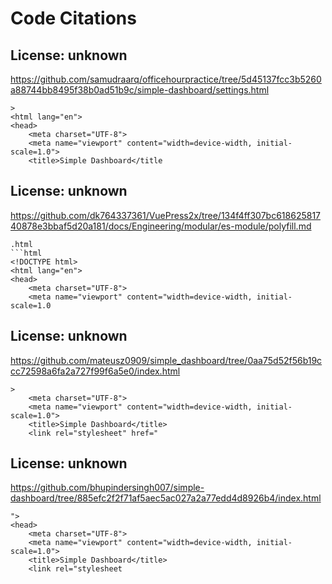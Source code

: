 # Code Citations

## License: unknown
https://github.com/samudraarq/officehourpractice/tree/5d45137fcc3b5260a88744bb8495f38b0ad51b9c/simple-dashboard/settings.html

```
>
<html lang="en">
<head>
    <meta charset="UTF-8">
    <meta name="viewport" content="width=device-width, initial-scale=1.0">
    <title>Simple Dashboard</title
```


## License: unknown
https://github.com/dk764337361/VuePress2x/tree/134f4ff307bc61862581740878e3bbaf5d20a181/docs/Engineering/modular/es-module/polyfill.md

```
.html
```html
<!DOCTYPE html>
<html lang="en">
<head>
    <meta charset="UTF-8">
    <meta name="viewport" content="width=device-width, initial-scale=1.0
```


## License: unknown
https://github.com/mateusz0909/simple_dashboard/tree/0aa75d52f56b19ccc72598a6fa2a727f99f6a5e0/index.html

```
>
    <meta charset="UTF-8">
    <meta name="viewport" content="width=device-width, initial-scale=1.0">
    <title>Simple Dashboard</title>
    <link rel="stylesheet" href="
```


## License: unknown
https://github.com/bhupindersingh007/simple-dashboard/tree/885efc2f2f71af5aec5ac027a2a77edd4d8926b4/index.html

```
">
<head>
    <meta charset="UTF-8">
    <meta name="viewport" content="width=device-width, initial-scale=1.0">
    <title>Simple Dashboard</title>
    <link rel="stylesheet
```

